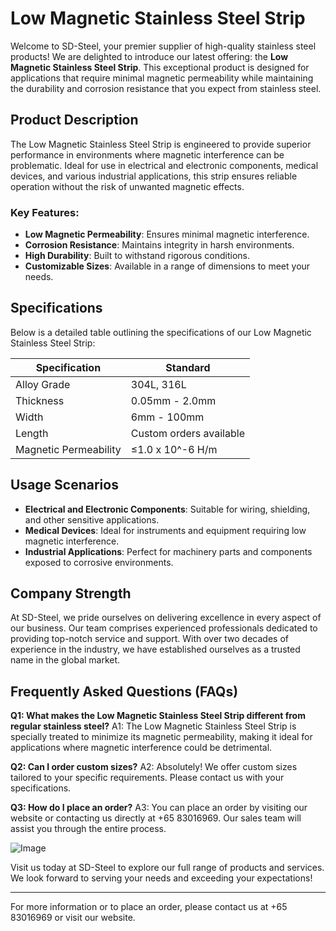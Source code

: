 # Low Magnetic Stainless Steel Strip

Welcome to SD-Steel, your premier supplier of high-quality stainless steel products! We are delighted to introduce our latest offering: the **Low Magnetic Stainless Steel Strip**. This exceptional product is designed for applications that require minimal magnetic permeability while maintaining the durability and corrosion resistance that you expect from stainless steel.

## Product Description
The Low Magnetic Stainless Steel Strip is engineered to provide superior performance in environments where magnetic interference can be problematic. Ideal for use in electrical and electronic components, medical devices, and various industrial applications, this strip ensures reliable operation without the risk of unwanted magnetic effects.

### Key Features:
- **Low Magnetic Permeability**: Ensures minimal magnetic interference.
- **Corrosion Resistance**: Maintains integrity in harsh environments.
- **High Durability**: Built to withstand rigorous conditions.
- **Customizable Sizes**: Available in a range of dimensions to meet your needs.

## Specifications
Below is a detailed table outlining the specifications of our Low Magnetic Stainless Steel Strip:

| Specification | Standard | 
|---------------|----------|
| Alloy Grade   | 304L, 316L | 
| Thickness     | 0.05mm - 2.0mm | 
| Width         | 6mm - 100mm | 
| Length        | Custom orders available |
| Magnetic Permeability | ≤1.0 x 10^-6 H/m |

## Usage Scenarios
- **Electrical and Electronic Components**: Suitable for wiring, shielding, and other sensitive applications.
- **Medical Devices**: Ideal for instruments and equipment requiring low magnetic interference.
- **Industrial Applications**: Perfect for machinery parts and components exposed to corrosive environments.

## Company Strength
At SD-Steel, we pride ourselves on delivering excellence in every aspect of our business. Our team comprises experienced professionals dedicated to providing top-notch service and support. With over two decades of experience in the industry, we have established ourselves as a trusted name in the global market.

## Frequently Asked Questions (FAQs)
**Q1: What makes the Low Magnetic Stainless Steel Strip different from regular stainless steel?**
A1: The Low Magnetic Stainless Steel Strip is specially treated to minimize its magnetic permeability, making it ideal for applications where magnetic interference could be detrimental.

**Q2: Can I order custom sizes?**
A2: Absolutely! We offer custom sizes tailored to your specific requirements. Please contact us with your specifications.

**Q3: How do I place an order?**
A3: You can place an order by visiting our website or contacting us directly at +65 83016969. Our sales team will assist you through the entire process.

![Image](https://github.com/user-attachments/assets/2567258e-e124-4816-932d-1809bd27ef0b)

Visit us today at SD-Steel to explore our full range of products and services. We look forward to serving your needs and exceeding your expectations!

---

For more information or to place an order, please contact us at +65 83016969 or visit our website.
